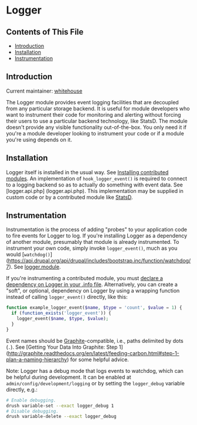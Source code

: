 # Logger

## Contents of This File

- [Introduction](#introduction)
- [Installation](#installation)
- [Instrumentation](#instrumentation)


## Introduction

Current maintainer: [whitehouse](https://www.drupal.org/u/whitehouse)

The Logger module provides event logging facilities that are decoupled from any
particular storage backend. It is useful for module developers who want to
instrument their code for monitoring and alerting without forcing their users
to use a particular backend technology, like StatsD. The module doesn't provide
any visible functionality out-of-the-box. You only need it if you're a module
developer looking to instrument your code or if a module you're using depends on
it.


## Installation

Logger itself is installed in the usual way. See [Installing contributed
modules](https://www.drupal.org/documentation/install/modules-themes/modules-7).
An implementation of `hook_logger_event()` is required to connect to a logging
backend so as to actually do something with event data. See [logger.api.php]
(logger.api.php). This implementation may be supplied in custom code or by a
contributed module like [StatsD](https://www.drupal.org/project/statsd).


## Instrumentation

Instrumentation is the process of adding "probes" to your application code to
fire events for Logger to log. If you're installing Logger as a dependency of
another module, presumably that module is already instrumented. To instrument
your own code, simply invoke `logger_event()`, much as you would [`watchdog()`]
(https://api.drupal.org/api/drupal/includes!bootstrap.inc/function/watchdog/7).
See [logger.module](logger.module).

If you're instrumenting a contributed module, you must [declare a dependency on
Logger in your .info file](https://www.drupal.org/node/542202#dependencies).
Alternatively, you can create a "soft", or optional, dependency on Logger by
using a wrapping function instead of calling `logger_event()` directly, like
this:

```php
function example_logger_event($name, $type = 'count', $value = 1) {
  if (function_exists('logger_event')) {
    logger_event($name, $type, $value);
  }
}
```

Event names should be [Graphite](http://graphite.readthedocs.org/)-compatible,
i.e., paths delimited by dots (`.`). See
[Getting Your Data Into Graphite: Step 1]
(http://graphite.readthedocs.org/en/latest/feeding-carbon.html#step-1-plan-a-naming-hierarchy)
for some helpful advice.

Note: Logger has a debug mode that logs events to watchdog, which can be helpful
during development. It can be enabled at `admin/config/development/logging` or
by setting the `logger_debug` variable directly, e.g.:

```bash
# Enable debugging.
drush variable-set --exact logger_debug 1
# Disable debugging.
drush variable-delete --exact logger_debug
```

